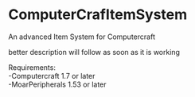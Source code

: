 # ComputerCrafItemSystem
An advanced Item System for Computercraft

better description will follow as soon as it is working

Requirements:  
-Computercraft 1.7 or later  
-MoarPeripherals 1.53 or later
